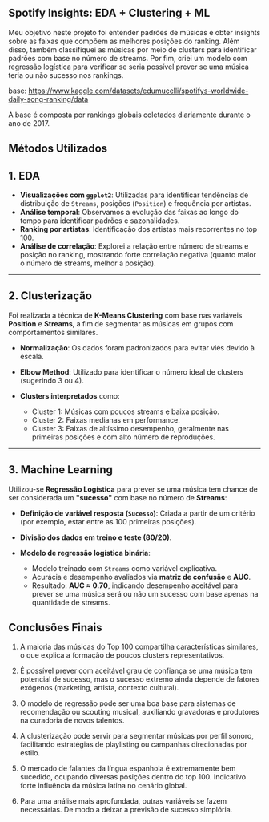 ## Spotify Insights: EDA + Clustering + ML

Meu objetivo neste projeto foi entender padrões de músicas e obter insights sobre as faixas que compõem as melhores posições do ranking.
Além disso, também classifiquei as músicas por meio de clusters para identificar padrões com base no número de streams.
Por fim, criei um modelo com regressão logística para verificar se seria possível prever se uma música teria ou não sucesso nos rankings.

base: https://www.kaggle.com/datasets/edumucelli/spotifys-worldwide-daily-song-ranking/data

A base é composta por rankings globais coletados diariamente durante o ano de 2017.

## Métodos Utilizados

## 1. EDA

* **Visualizações com `ggplot2`**: Utilizadas para identificar tendências de distribuição de `Streams`, posições (`Position`) e frequência por artistas.
* **Análise temporal**: Observamos a evolução das faixas ao longo do tempo para identificar padrões e sazonalidades.
* **Ranking por artistas**: Identificação dos artistas mais recorrentes no top 100.
* **Análise de correlação**: Explorei a relação entre número de streams e posição no ranking, mostrando forte correlação negativa (quanto maior o número de streams, melhor a posição).

---

## 2. Clusterização

Foi realizada a técnica de **K-Means Clustering** com base nas variáveis **Position** e **Streams**, a fim de segmentar as músicas em grupos com comportamentos similares.

* **Normalização**: Os dados foram padronizados para evitar viés devido à escala.
* **Elbow Method**: Utilizado para identificar o número ideal de clusters (sugerindo 3 ou 4).
* **Clusters interpretados** como:

  * Cluster 1: Músicas com poucos streams e baixa posição.
  * Cluster 2: Faixas medianas em performance.
  * Cluster 3: Faixas de altíssimo desempenho, geralmente nas primeiras posições e com alto número de reproduções.

---

## 3. Machine Learning

Utilizou-se **Regressão Logística** para prever se uma música tem chance de ser considerada um **"sucesso"** com base no número de **Streams**:

* **Definição de variável resposta (`Sucesso`)**: Criada a partir de um critério (por exemplo, estar entre as 100 primeiras posições).
* **Divisão dos dados em treino e teste (80/20)**.
* **Modelo de regressão logística binária**:

  * Modelo treinado com `Streams` como variável explicativa.
  * Acurácia e desempenho avaliados via **matriz de confusão** e **AUC**.
  * Resultado: **AUC ≈ 0.70**, indicando desempenho aceitável para prever se uma música será ou não um sucesso com base apenas na quantidade de streams.
 
## Conclusões Finais

1. A maioria das músicas do Top 100 compartilha características similares, o que explica a formação de poucos clusters representativos.

2. É possível prever com aceitável grau de confiança se uma música tem potencial de sucesso, mas o sucesso extremo ainda depende de fatores exógenos (marketing, artista, contexto cultural).

3. O modelo de regressão pode ser uma boa base para sistemas de recomendação ou scouting musical, auxiliando gravadoras e produtores na curadoria de novos talentos.

4. A clusterização pode servir para segmentar músicas por perfil sonoro, facilitando estratégias de playlisting ou campanhas direcionadas por estilo.

5. O mercado de falantes da língua espanhola é extremamente bem sucedido, ocupando diversas posições dentro do top 100. Indicativo forte influência da música latina no cenário global.

6. Para uma análise mais aprofundada, outras variáveis se fazem necessárias. De modo a deixar a previsão de sucesso simplória.

